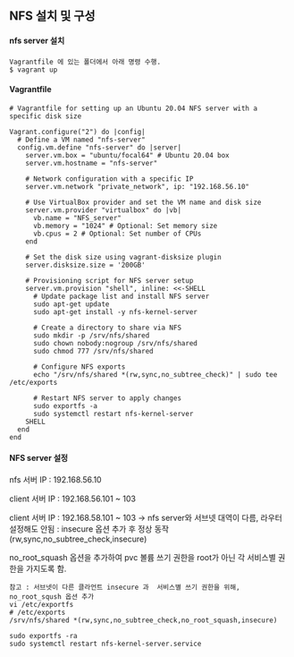 ## NFS 설치 및 구성 

#### nfs server 설치 
```
Vagrantfile 에 있는 폴더에서 아래 명령 수행. 
$ vagrant up
```
#### Vagrantfile
```
# Vagrantfile for setting up an Ubuntu 20.04 NFS server with a specific disk size

Vagrant.configure("2") do |config|
  # Define a VM named "nfs-server"
  config.vm.define "nfs-server" do |server|
    server.vm.box = "ubuntu/focal64" # Ubuntu 20.04 box
    server.vm.hostname = "nfs-server"

    # Network configuration with a specific IP
    server.vm.network "private_network", ip: "192.168.56.10"

    # Use VirtualBox provider and set the VM name and disk size
    server.vm.provider "virtualbox" do |vb|
      vb.name = "NFS_server"
      vb.memory = "1024" # Optional: Set memory size
      vb.cpus = 2 # Optional: Set number of CPUs
    end

    # Set the disk size using vagrant-disksize plugin
    server.disksize.size = '200GB'

    # Provisioning script for NFS server setup
    server.vm.provision "shell", inline: <<-SHELL
      # Update package list and install NFS server
      sudo apt-get update
      sudo apt-get install -y nfs-kernel-server

      # Create a directory to share via NFS
      sudo mkdir -p /srv/nfs/shared
      sudo chown nobody:nogroup /srv/nfs/shared
      sudo chmod 777 /srv/nfs/shared

      # Configure NFS exports
      echo "/srv/nfs/shared *(rw,sync,no_subtree_check)" | sudo tee /etc/exports

      # Restart NFS server to apply changes
      sudo exportfs -a
      sudo systemctl restart nfs-kernel-server
    SHELL
  end
end
```



#### NFS server 설정

nfs 서버 IP    : 192.168.56.10 

client 서버 IP : 192.168.56.101 ~ 103 

client 서버 IP : 192.168.58.101 ~ 103  -> nfs server와 서브넷 대역이 다름, 라우터 설정해도 안됨 : insecure 옵션 추가 후 정상 동작  (rw,sync,no_subtree_check,insecure)

no_root_squash 옵션을 추가하여 pvc 볼륨 쓰기 권한을 root가 아닌 각 서비스별 권한을 가지도록 함. 

```
참고 : 서브넷이 다른 클라언트 insecure 과  서비스별 쓰기 권한을 위해, no_root_sqush 옵션 추가  
vi /etc/exportfs
# /etc/exports
/srv/nfs/shared *(rw,sync,no_subtree_check,no_root_squash,insecure)

sudo exportfs -ra
sudo systemctl restart nfs-kernel-server.service
```


